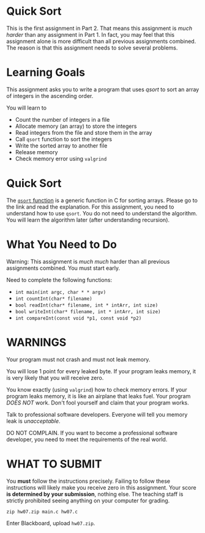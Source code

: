 # Quick Sort

This is the first assignment in Part 2. That means this assignment is
*much harder* than any assignment in Part 1. In fact, you may feel
that this assignment alone is more difficult than all previous
assignments combined. The reason is that this assignment needs to
solve several problems.

Learning Goals 
==============

This assignment asks you to write a program that uses *qsort*
to sort an array of integers in the ascending order.

You will learn to
* Count the number of integers in a file
* Allocate memory (an array) to store the integers
* Read integers from the file and store them in the array
* Call `qsort` function to sort the integers
* Write the sorted array to another file
* Release memory
* Check memory error using `valgrind`

Quick Sort
==============

The [`qsort` function](https://linux.die.net/man/3/qsort) is a generic
function in C for sorting arrays. Please go to the link and read the
explanation.  For this assignment, you need to understand how to use
`qsort`. You do not need to understand the algorithm. You will learn
the algorithm later (after understanding recursion).

What You Need to Do
===================

Warning: This assignment is *much much* harder than all previous assignments combined. You must start early.

 Need to complete the following functions:
 * `int main(int argc, char * * argv)`
 * `int countInt(char* filename)`
 * `bool readInt(char* filename, int * intArr, int size)`
 * `bool writeInt(char* filename, int * intArr, int size)`
 * `int compareInt(const void *p1, const void *p2)`

WARNINGS
========

Your program must not crash and must not leak memory.

You will lose 1 point for every leaked byte. If your program leaks
memory, it is very likely that you will receive zero.

You know exactly (using `valgrind`) how to check memory errors. If
your program leaks memory, it is like an airplane that leaks
fuel. Your program *DOES NOT* work. Don't fool yourself and claim that
your program works.

Talk to professional software developers. Everyone will tell you
memory leak is *unacceptable*.

DO NOT COMPLAIN.  If you want to become a professional software
developer, you need to meet the requirements of the real world.


WHAT TO SUBMIT
==============

You **must** follow the instructions precisely. Failing to follow
these instructions will likely make you receive zero in this
assignment.  Your score **is determined by your submission**, nothing
else.  The teaching staff is strictly prohibited seeing anything on
your computer for grading.

```
zip hw07.zip main.c hw07.c
```

Enter Blackboard, upload `hw07.zip`.

